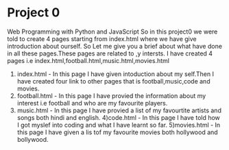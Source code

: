 # Project 0

Web Programming with Python and JavaScript
So in this project0 we were told to create 4 pages starting from index.html where we have give introduction about ourself.
So Let me give you a brief about what  have done in all these pages.These pages are related to ,y intersts.
I have created 4 pages i.e index.html,football.html,music.html,movies.html

1) index.html -  In this page I have given intoduction about my self.Then I have created four link to other pages that is football,music,code and movies.
2) football.html - In this page I have provied the information about my interest i.e football and who are my favourite players.
3) music.html - In this page I have provied a list of my favourtite artists and songs both hindi and english.
4)code.html - In this page I have told how I got myslef into coding and what I have learnt so far.
5)movies.html - In this page  I have given a lis tof my favourite movies both hollywood and bollywood. 